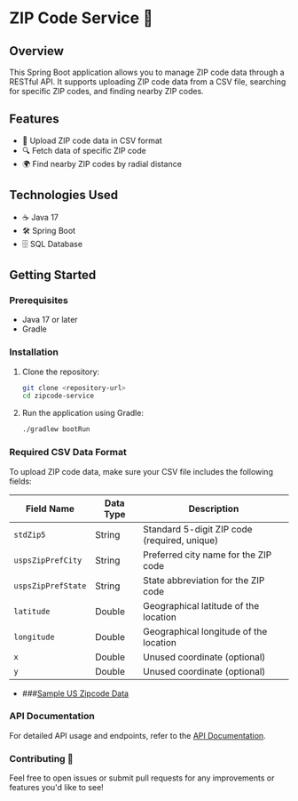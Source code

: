 # ZIP Code Service 🚀

## Overview
This Spring Boot application allows you to manage ZIP code data through a RESTful API. It supports uploading ZIP code data from a CSV file, searching for specific ZIP codes, and finding nearby ZIP codes.

## Features
- 📁 Upload ZIP code data in CSV format
- 🔍 Fetch data of specific ZIP code
- 🌍 Find nearby ZIP codes by radial distance

## Technologies Used
- ☕ Java 17
- 🛠 Spring Boot
- 🗄 SQL Database

## Getting Started

### Prerequisites
- Java 17 or later
- Gradle

### Installation
1. Clone the repository:
   ```bash
   git clone <repository-url>
   cd zipcode-service
   ```

2. Run the application using Gradle:
   ```bash
   ./gradlew bootRun
   ```

### Required CSV Data Format

To upload ZIP code data, make sure your CSV file includes the following fields:

| **Field Name**             | **Data Type** | **Description**                                       |
|----------------------------|----------------|-------------------------------------------------------|
| `stdZip5`                  | String         | Standard 5-digit ZIP code (required, unique)         |
| `uspsZipPrefCity`         | String         | Preferred city name for the ZIP code                  |
| `uspsZipPrefState`        | String         | State abbreviation for the ZIP code                   |
| `latitude`                | Double         | Geographical latitude of the location                  |
| `longitude`               | Double         | Geographical longitude of the location                 |
| `x`                       | Double         | Unused coordinate (optional)                           |
| `y`                       | Double         | Unused coordinate (optional)                           |

- ###[Sample US Zipcode Data](https://arcg.is/1DjevT0)

### API Documentation
For detailed API usage and endpoints, refer to the [API Documentation](https://snitin06820.github.io/Finding-Nearby-Zipcodes/).

### Contributing 🤝
Feel free to open issues or submit pull requests for any improvements or features you'd like to see!
